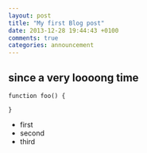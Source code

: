 ```yaml
---
layout: post
title: "My first Blog post"
date: 2013-12-28 19:44:43 +0100
comments: true
categories: announcement
---
```


## since a very loooong time

```
function foo() {
	}
```

+ first
+ second
+ third


